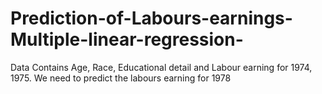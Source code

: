 # Prediction-of-Labours-earnings-Multiple-linear-regression-
Data Contains Age, Race, Educational detail and Labour earning for 1974, 1975. We need to predict the labours earning for 1978
